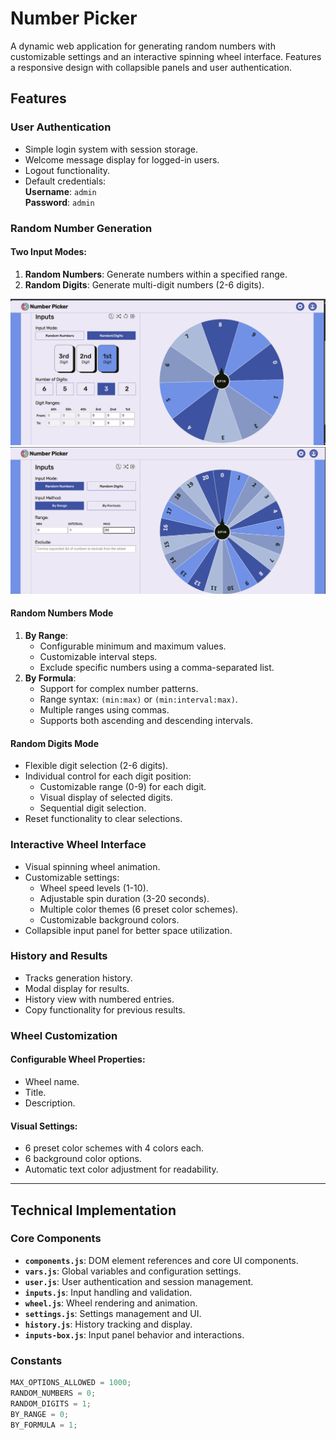 # Number Picker

A dynamic web application for generating random numbers with customizable settings and an interactive spinning wheel interface. Features a responsive design with collapsible panels and user authentication.

## Features

### User Authentication
- Simple login system with session storage.
- Welcome message display for logged-in users.
- Logout functionality.
- Default credentials:  
  **Username**: `admin`  
  **Password**: `admin`

### Random Number Generation
#### Two Input Modes:
1. **Random Numbers**: Generate numbers within a specified range.  
2. **Random Digits**: Generate multi-digit numbers (2-6 digits).

![RNG Mode 01](./resources/fig-01.png)
![RNG Mode 02](./resources/fig-02.png)

#### Random Numbers Mode
1. **By Range**:
   - Configurable minimum and maximum values.
   - Customizable interval steps.
   - Exclude specific numbers using a comma-separated list.
2. **By Formula**:
   - Support for complex number patterns.
   - Range syntax: `(min:max)` or `(min:interval:max)`.
   - Multiple ranges using commas.
   - Supports both ascending and descending intervals.

#### Random Digits Mode
- Flexible digit selection (2-6 digits).
- Individual control for each digit position:
  - Customizable range (0-9) for each digit.
  - Visual display of selected digits.
  - Sequential digit selection.
- Reset functionality to clear selections.

### Interactive Wheel Interface
- Visual spinning wheel animation.
- Customizable settings:
  - Wheel speed levels (1-10).
  - Adjustable spin duration (3-20 seconds).
  - Multiple color themes (6 preset color schemes).
  - Customizable background colors.
- Collapsible input panel for better space utilization.

### History and Results
- Tracks generation history.
- Modal display for results.
- History view with numbered entries.
- Copy functionality for previous results.

### Wheel Customization
#### Configurable Wheel Properties:
- Wheel name.
- Title.
- Description.

#### Visual Settings:
- 6 preset color schemes with 4 colors each.
- 6 background color options.
- Automatic text color adjustment for readability.

---

## Technical Implementation

### Core Components
- **`components.js`**: DOM element references and core UI components.
- **`vars.js`**: Global variables and configuration settings.
- **`user.js`**: User authentication and session management.
- **`inputs.js`**: Input handling and validation.
- **`wheel.js`**: Wheel rendering and animation.
- **`settings.js`**: Settings management and UI.
- **`history.js`**: History tracking and display.
- **`inputs-box.js`**: Input panel behavior and interactions.

### Constants
```javascript
MAX_OPTIONS_ALLOWED = 1000;
RANDOM_NUMBERS = 0;
RANDOM_DIGITS = 1;
BY_RANGE = 0;
BY_FORMULA = 1;

